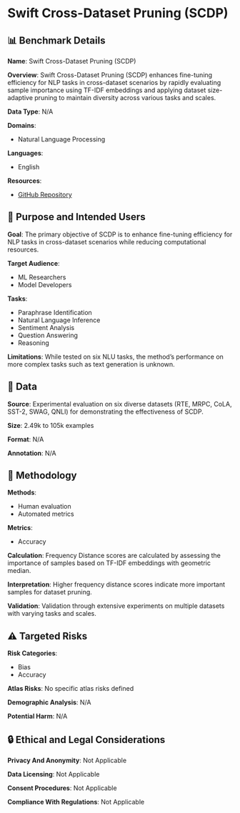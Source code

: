 # Swift Cross-Dataset Pruning (SCDP)

## 📊 Benchmark Details

**Name**: Swift Cross-Dataset Pruning (SCDP)

**Overview**: Swift Cross-Dataset Pruning (SCDP) enhances fine-tuning efficiency for NLP tasks in cross-dataset scenarios by rapidly evaluating sample importance using TF-IDF embeddings and applying dataset size-adaptive pruning to maintain diversity across various tasks and scales.

**Data Type**: N/A

**Domains**:
- Natural Language Processing

**Languages**:
- English

**Resources**:
- [GitHub Repository](https://github.com/he-y/NLP-Dataset-Pruning)

## 🎯 Purpose and Intended Users

**Goal**: The primary objective of SCDP is to enhance fine-tuning efficiency for NLP tasks in cross-dataset scenarios while reducing computational resources.

**Target Audience**:
- ML Researchers
- Model Developers

**Tasks**:
- Paraphrase Identification
- Natural Language Inference
- Sentiment Analysis
- Question Answering
- Reasoning

**Limitations**: While tested on six NLU tasks, the method’s performance on more complex tasks such as text generation is unknown.

## 💾 Data

**Source**: Experimental evaluation on six diverse datasets (RTE, MRPC, CoLA, SST-2, SWAG, QNLI) for demonstrating the effectiveness of SCDP.

**Size**: 2.49k to 105k examples

**Format**: N/A

**Annotation**: N/A

## 🔬 Methodology

**Methods**:
- Human evaluation
- Automated metrics

**Metrics**:
- Accuracy

**Calculation**: Frequency Distance scores are calculated by assessing the importance of samples based on TF-IDF embeddings with geometric median.

**Interpretation**: Higher frequency distance scores indicate more important samples for dataset pruning.

**Validation**: Validation through extensive experiments on multiple datasets with varying tasks and scales.

## ⚠️ Targeted Risks

**Risk Categories**:
- Bias
- Accuracy

**Atlas Risks**:
No specific atlas risks defined

**Demographic Analysis**: N/A

**Potential Harm**: N/A

## 🔒 Ethical and Legal Considerations

**Privacy And Anonymity**: Not Applicable

**Data Licensing**: Not Applicable

**Consent Procedures**: Not Applicable

**Compliance With Regulations**: Not Applicable

